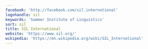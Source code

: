 ```yaml
---
facebook: 'http://facebook.com/sil.international'
logohandle: sil
keywords: 'Summer Institute of Linguistics'
sort: sil
title: SIL International
website: 'https://www.sil.org/'
wikipedia: 'https://en.wikipedia.org/wiki/SIL_International'
---
```

